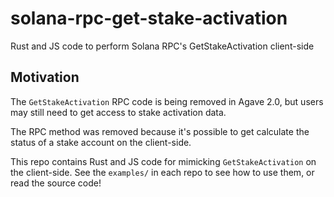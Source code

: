 # solana-rpc-get-stake-activation

Rust and JS code to perform Solana RPC's GetStakeActivation client-side

## Motivation

The `GetStakeActivation` RPC code is being removed in Agave 2.0, but users may
still need to get access to stake activation data.

The RPC method was removed because it's possible to get calculate the status of
a stake account on the client-side.

This repo contains Rust and JS code for mimicking `GetStakeActivation` on the
client-side. See the `examples/` in each repo to see how to use them, or read
the source code!

